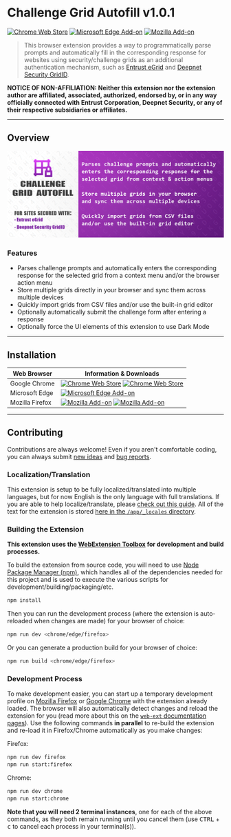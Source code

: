 # Challenge Grid Autofill v1.0.1

[![Chrome Web Store][chrome-image-version]][chrome-url] [![Microsoft Edge Add-on][edge-image-version]][edge-url] [![Mozilla Add-on][firefox-image-version]][firefox-url]

> This browser extension provides a way to programmatically parse prompts and automatically fill in the corresponding response for websites using security/challenge grids as an additional authentication mechanism, such as [Entrust eGrid](https://www.entrust.com/digital-security/identity-and-access-management/capabilities/authenticators) and [Deepnet Security GridID](https://wiki.deepnetsecurity.com/display/DUALSHIELD/GridID).

**NOTICE OF NON-AFFILIATION: Neither this extension nor the extension author are affiliated, associated, authorized, endorsed by, or in any way officially connected with Entrust Corporation, Deepnet Security, or any of their respective subsidiaries or affiliates.**

* * *

## Overview

![Challenge Grid Autofill Promotional Image](/promo/Promo-Image-Marquee_1400x560.png?raw=true)

### Features

* Parses challenge prompts and automatically enters the corresponding response for the selected grid from a context menu and/or the browser action menu
* Store multiple grids directly in your browser and sync them across multiple devices
* Quickly import grids from CSV files and/or use the built-in grid editor
* Optionally automatically submit the challenge form after entering a response
* Optionally force the UI elements of this extension to use Dark Mode

* * *

## Installation

| Web Browser | Information & Downloads |
| ----------- | ----------------------- |
| Google Chrome | [![Chrome Web Store][chrome-image-version]][chrome-url] [![Chrome Web Store][chrome-image-users]][chrome-url] |
| Microsoft Edge | [![Microsoft Edge Add-on][edge-image-version]][edge-url] |
| Mozilla Firefox | [![Mozilla Add-on][firefox-image-version]][firefox-url] [![Mozilla Add-on][firefox-image-users]][firefox-url] |

* * *

## Contributing

Contributions are always welcome! Even if you aren't comfortable coding, you can always submit [new ideas](https://github.com/rthaut/challenge-grid-autofill-extension/issues/new?labels=enhancement) and [bug reports](https://github.com/rthaut/challenge-grid-autofill-extension/issues/new?labels=bug).

### Localization/Translation

This extension is setup to be fully localized/translated into multiple languages, but for now English is the only language with full translations. If you are able to help localize/translate, please [check out this guide](https://developer.mozilla.org/en-US/docs/Mozilla/Add-ons/WebExtensions/Internationalization). All of the text for the extension is stored [here in the `/app/_locales` directory](https://github.com/rthaut/challenge-grid-autofill-extension/tree/master/app/_locales).

### Building the Extension

**This extension uses the [WebExtension Toolbox](https://github.com/webextension-toolbox/webextension-toolbox#usage) for development and build processes.**

To build the extension from source code, you will need to use [Node Package Manager (npm)](https://www.npmjs.com/), which handles all of the dependencies needed for this project and is used to execute the various scripts for development/building/packaging/etc.

```sh
npm install
```

Then you can run the development process (where the extension is auto-reloaded when changes are made) for your browser of choice:

```sh
npm run dev <chrome/edge/firefox>
```

Or you can generate a production build for your browser of choice:

```sh
npm run build <chrome/edge/firefox>
```

### Development Process

To make development easier, you can start up a temporary development profile on [Mozilla Firefox](https://getfirefox.com) or [Google Chrome](google.com/chrome) with the extension already loaded. The browser will also automatically detect changes and reload the extension for you (read more about this on the [`web-ext` documentation pages](https://developer.mozilla.org/en-US/docs/Mozilla/Add-ons/WebExtensions/Getting_started_with_web-ext)). Use the following commands **in parallel** to re-build the extension and re-load it in Firefox/Chrome automatically as you make changes:

Firefox:

```sh
npm run dev firefox
npm run start:firefox
```

Chrome:

```sh
npm run dev chrome
npm run start:chrome
```

**Note that you will need 2 terminal instances**, one for each of the above commands, as they both remain running until you cancel them (use <kbd>CTRL</kbd> + <kbd>c</kbd> to cancel each process in your terminal(s)).

[chrome-url]: https://chrome.google.com/webstore/detail/challenge-grid-autofill/nifoiollkgakfnbefnepgonkmhijehhl
[chrome-image-version]: https://img.shields.io/chrome-web-store/v/nifoiollkgakfnbefnepgonkmhijehhl?logo=googlechrome&style=for-the-badge
[chrome-image-users]: https://img.shields.io/chrome-web-store/d/nifoiollkgakfnbefnepgonkmhijehhl?logo=googlechrome&style=for-the-badge

[edge-url]: https://microsoftedge.microsoft.com/addons/detail/challenge-grid-autofill/memaigildfbodkbnbicnhjplglehionl
[edge-image-version]: https://img.shields.io/badge/microsoft%20edge%20add--on-v1.0.1-blue?logo=microsoftedge&style=for-the-badge

[firefox-url]: https://addons.mozilla.org/en-US/firefox/addon/challenge-grid-autofill/
[firefox-image-version]: https://img.shields.io/amo/v/challenge-grid-autofill?color=blue&logo=firefox&style=for-the-badge
[firefox-image-users]: https://img.shields.io/amo/users/challenge-grid-autofill?color=blue&logo=firefox&style=for-the-badge
